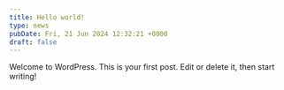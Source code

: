 ```yaml
---
title: Hello world!
type: news
pubDate: Fri, 21 Jun 2024 12:32:21 +0000
draft: false
---
```


Welcome to WordPress. This is your first post. Edit or delete it, then start writing!
